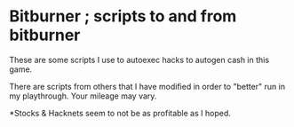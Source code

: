 # Bitburner ; scripts to and from bitburner

These are some scripts I use to autoexec hacks to autogen cash in this game.

There are scripts from others that I have modified in order to "better" run in my playthrough.
Your mileage may vary.

*Stocks & Hacknets seem to not be as profitable as I hoped.
